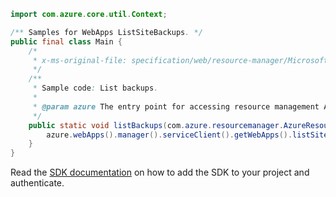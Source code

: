 ```java
import com.azure.core.util.Context;

/** Samples for WebApps ListSiteBackups. */
public final class Main {
    /*
     * x-ms-original-file: specification/web/resource-manager/Microsoft.Web/stable/2021-03-01/examples/ListSlotBackups.json
     */
    /**
     * Sample code: List backups.
     *
     * @param azure The entry point for accessing resource management APIs in Azure.
     */
    public static void listBackups(com.azure.resourcemanager.AzureResourceManager azure) {
        azure.webApps().manager().serviceClient().getWebApps().listSiteBackups("testrg123", "tests346", Context.NONE);
    }
}
```

Read the [SDK documentation](https://github.com/Azure/azure-sdk-for-java/blob/azure-resourcemanager_2.15.0/sdk/resourcemanager/azure-resourcemanager/README.md) on how to add the SDK to your project and authenticate.
